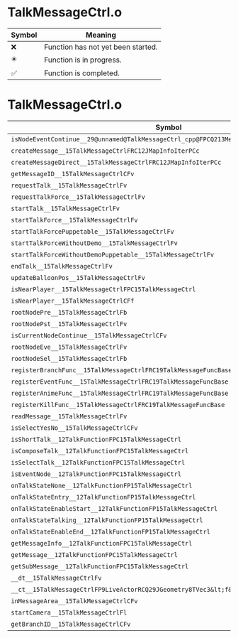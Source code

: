 # TalkMessageCtrl.o
| Symbol | Meaning 
| ------------- | ------------- 
| :x: | Function has not yet been started. 
| :eight_pointed_black_star: | Function is in progress. 
| :white_check_mark: | Function is completed. 


# TalkMessageCtrl.o
| Symbol | Decompiled? |
| ------------- | ------------- |
| `isNodeEventContinue__29@unnamed@TalkMessageCtrl_cpp@FPCQ213MessageSystem13FlowNodeEvent` | :x: |
| `createMessage__15TalkMessageCtrlFRC12JMapInfoIterPCc` | :x: |
| `createMessageDirect__15TalkMessageCtrlFRC12JMapInfoIterPCc` | :x: |
| `getMessageID__15TalkMessageCtrlCFv` | :x: |
| `requestTalk__15TalkMessageCtrlFv` | :x: |
| `requestTalkForce__15TalkMessageCtrlFv` | :x: |
| `startTalk__15TalkMessageCtrlFv` | :x: |
| `startTalkForce__15TalkMessageCtrlFv` | :x: |
| `startTalkForcePuppetable__15TalkMessageCtrlFv` | :x: |
| `startTalkForceWithoutDemo__15TalkMessageCtrlFv` | :x: |
| `startTalkForceWithoutDemoPuppetable__15TalkMessageCtrlFv` | :x: |
| `endTalk__15TalkMessageCtrlFv` | :x: |
| `updateBalloonPos__15TalkMessageCtrlFv` | :x: |
| `isNearPlayer__15TalkMessageCtrlFPC15TalkMessageCtrl` | :x: |
| `isNearPlayer__15TalkMessageCtrlCFf` | :x: |
| `rootNodePre__15TalkMessageCtrlFb` | :x: |
| `rootNodePst__15TalkMessageCtrlFv` | :x: |
| `isCurrentNodeContinue__15TalkMessageCtrlCFv` | :x: |
| `rootNodeEve__15TalkMessageCtrlFv` | :x: |
| `rootNodeSel__15TalkMessageCtrlFb` | :x: |
| `registerBranchFunc__15TalkMessageCtrlFRC19TalkMessageFuncBase` | :x: |
| `registerEventFunc__15TalkMessageCtrlFRC19TalkMessageFuncBase` | :x: |
| `registerAnimeFunc__15TalkMessageCtrlFRC19TalkMessageFuncBase` | :x: |
| `registerKillFunc__15TalkMessageCtrlFRC19TalkMessageFuncBase` | :x: |
| `readMessage__15TalkMessageCtrlFv` | :x: |
| `isSelectYesNo__15TalkMessageCtrlCFv` | :x: |
| `isShortTalk__12TalkFunctionFPC15TalkMessageCtrl` | :x: |
| `isComposeTalk__12TalkFunctionFPC15TalkMessageCtrl` | :x: |
| `isSelectTalk__12TalkFunctionFPC15TalkMessageCtrl` | :x: |
| `isEventNode__12TalkFunctionFPC15TalkMessageCtrl` | :x: |
| `onTalkStateNone__12TalkFunctionFP15TalkMessageCtrl` | :x: |
| `onTalkStateEntry__12TalkFunctionFP15TalkMessageCtrl` | :x: |
| `onTalkStateEnableStart__12TalkFunctionFP15TalkMessageCtrl` | :x: |
| `onTalkStateTalking__12TalkFunctionFP15TalkMessageCtrl` | :x: |
| `onTalkStateEnableEnd__12TalkFunctionFP15TalkMessageCtrl` | :x: |
| `getMessageInfo__12TalkFunctionFPC15TalkMessageCtrl` | :x: |
| `getMessage__12TalkFunctionFPC15TalkMessageCtrl` | :x: |
| `getSubMessage__12TalkFunctionFPC15TalkMessageCtrl` | :x: |
| `__dt__15TalkMessageCtrlFv` | :x: |
| `__ct__15TalkMessageCtrlFP9LiveActorRCQ29JGeometry8TVec3&lt;f&gt;PA4_f` | :x: |
| `inMessageArea__15TalkMessageCtrlCFv` | :x: |
| `startCamera__15TalkMessageCtrlFl` | :x: |
| `getBranchID__15TalkMessageCtrlCFv` | :x: |
